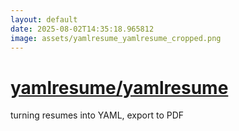 ```yaml
---
layout: default
date: 2025-08-02T14:35:18.965812
image: assets/yamlresume_yamlresume_cropped.png
---
```


# [yamlresume/yamlresume](https://github.com/yamlresume/yamlresume)

turning resumes into YAML, export to PDF
